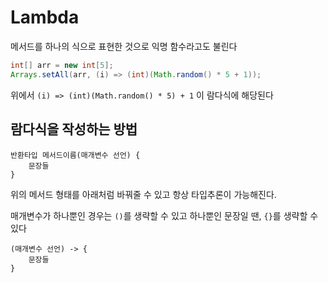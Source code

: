 # Lambda

메서드를 하나의 식으로 표현한 것으로 익명 함수라고도 불린다

```java
int[] arr = new int[5];
Arrays.setAll(arr, (i) => (int)(Math.random() * 5 + 1));
```

위에서 `(i) => (int)(Math.random() * 5) + 1` 이 람다식에 해당된다

## 람다식을 작성하는 방법

```
반환타입 메서드이름(매개변수 선언) {
    문장들
}
```
위의 메서드 형태를 아래처럼 바꿔줄 수 있고 항상 타입추론이 가능해진다.

매개변수가 하나뿐인 경우는 `()`를 생략할 수 있고 하나뿐인 문장일 땐, `{}`를 생략할 수 있다

```
(매개변수 선언) -> {
    문장들
}
```
